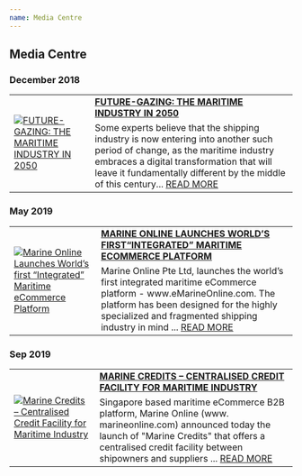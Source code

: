 ```yaml
---
name: Media Centre
---
```


## Media Centre

### December 2018

<table>
  <tr>
    <td rowspan="2"><a href="https://www.marineonline.com/news/228653270099296271" target="_blank"><img src="https://bwec-file.oss-cn-hongkong.aliyuncs.com/cms/fb300ff0-08b3-11e9-b48e-d596b0a9acb5.png" alt="FUTURE-GAZING: THE MARITIME INDUSTRY IN 2050" style="60%;"></a></td>
    <td><a href="https://www.marineonline.com/news/228653270099296271" target="_blank"><span style="font-weight:bold">FUTURE-GAZING: THE MARITIME INDUSTRY IN 2050</span></a></td>
  </tr>
  <tr>
    <td>Some experts believe that the shipping industry is now entering into another such period of change, as the maritime industry embraces a digital transformation that will leave it fundamentally different by the middle of this century... <a href="https://www.marineonline.com/news/228653270099296271" target="_blank">READ MORE</a></td>
  </tr>
</table>

### May 2019

<table>
  <tr>
    <td rowspan="2"><a href="https://www.marineonline.com/news/252243897479069701" target="_blank"><img src="https://www.marineonline.com/api/common/r/oss?path=prod/mall/DES_IMG_e83ef410-88ec-11e9-94ba-cfe5b5eb586a.png" alt="Marine Online Launches World’s first “Integrated” Maritime eCommerce Platform" style="60%;"></a></td>
    <td><a href="https://www.emarineonline.com/news/252243897479069701" target="_blank"><span style="font-weight:bold">MARINE ONLINE LAUNCHES WORLD’S FIRST“INTEGRATED” MARITIME ECOMMERCE PLATFORM</span></a></td>
  </tr>
  <tr>
    <td>Marine Online Pte Ltd, launches the world’s first integrated maritime eCommerce platform - www.eMarineOnline.com. The platform has been designed for the highly specialized and fragmented shipping industry in mind ... <a href="https://www.marineonline.com/news/252243897479069701" target="_blank">READ MORE</a></td>
  </tr>
</table>

### Sep 2019

<table>
  <tr>
    <td rowspan="2"><a href="https://www.marineonline.com/news/265164498380259337" target="_blank"><img src="https://www.marineonline.com/api/common/r/oss?path=prod/mall/DES_IMG_93f82110-d374-11e9-98d4-536f98b6d799.png" alt="Marine Credits – Centralised Credit Facility for Maritime Industry" style="60%;"></a></td>
    <td><a href="https://www.marineonline.com/news/265164498380259337" target="_blank"><span style="font-weight:bold">MARINE CREDITS – CENTRALISED CREDIT FACILITY FOR MARITIME INDUSTRY</span></a></td>
  </tr>
  <tr>
    <td>Singapore based maritime eCommerce B2B platform, Marine Online (www.
      marineonline.com) announced today the launch of "Marine Credits" that offers a centralised credit facility between shipowners and suppliers ... <a href="https://www.marineonline.com/news/265164498380259337" target="_blank">READ MORE</a></td>
  </tr>
</table>
